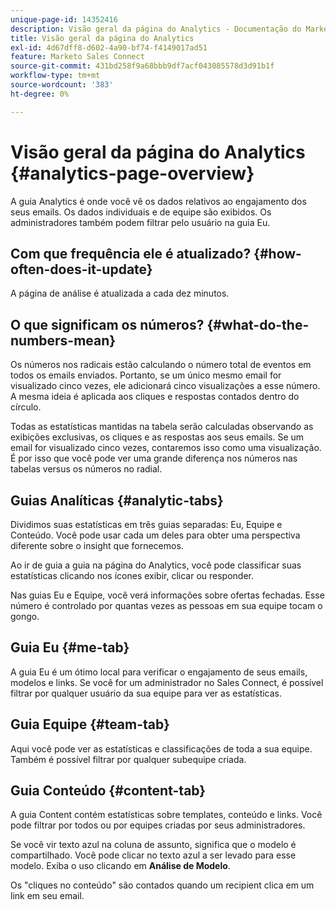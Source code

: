 ```yaml
---
unique-page-id: 14352416
description: Visão geral da página do Analytics - Documentação do Marketo - Documentação do produto
title: Visão geral da página do Analytics
exl-id: 4d67dff8-d602-4a90-bf74-f4149017ad51
feature: Marketo Sales Connect
source-git-commit: 431bd258f9a68bbb9df7acf043085578d3d91b1f
workflow-type: tm+mt
source-wordcount: '383'
ht-degree: 0%

---
```


# Visão geral da página do Analytics {#analytics-page-overview}

A guia Analytics é onde você vê os dados relativos ao engajamento dos seus emails. Os dados individuais e de equipe são exibidos. Os administradores também podem filtrar pelo usuário na guia Eu.

## Com que frequência ele é atualizado? {#how-often-does-it-update}

A página de análise é atualizada a cada dez minutos.

## O que significam os números? {#what-do-the-numbers-mean}

Os números nos radicais estão calculando o número total de eventos em todos os emails enviados. Portanto, se um único mesmo email for visualizado cinco vezes, ele adicionará cinco visualizações a esse número. A mesma ideia é aplicada aos cliques e respostas contados dentro do círculo.

Todas as estatísticas mantidas na tabela serão calculadas observando as exibições exclusivas, os cliques e as respostas aos seus emails. Se um email for visualizado cinco vezes, contaremos isso como uma visualização. É por isso que você pode ver uma grande diferença nos números nas tabelas versus os números no radial.

## Guias Analíticas {#analytic-tabs}

Dividimos suas estatísticas em três guias separadas: Eu, Equipe e Conteúdo. Você pode usar cada um deles para obter uma perspectiva diferente sobre o insight que fornecemos.

Ao ir de guia a guia na página do Analytics, você pode classificar suas estatísticas clicando nos ícones exibir, clicar ou responder.

Nas guias Eu e Equipe, você verá informações sobre ofertas fechadas. Esse número é controlado por quantas vezes as pessoas em sua equipe tocam o gongo.

## Guia Eu {#me-tab}

A guia Eu é um ótimo local para verificar o engajamento de seus emails, modelos e links. Se você for um administrador no Sales Connect, é possível filtrar por qualquer usuário da sua equipe para ver as estatísticas.

## Guia Equipe {#team-tab}

Aqui você pode ver as estatísticas e classificações de toda a sua equipe. Também é possível filtrar por qualquer subequipe criada.

## Guia Conteúdo {#content-tab}

A guia Content contém estatísticas sobre templates, conteúdo e links. Você pode filtrar por todos ou por equipes criadas por seus administradores.

Se você vir texto azul na coluna de assunto, significa que o modelo é compartilhado. Você pode clicar no texto azul a ser levado para esse modelo. Exiba o uso clicando em **Análise de Modelo**.

Os &quot;cliques no conteúdo&quot; são contados quando um recipient clica em um link em seu email.
